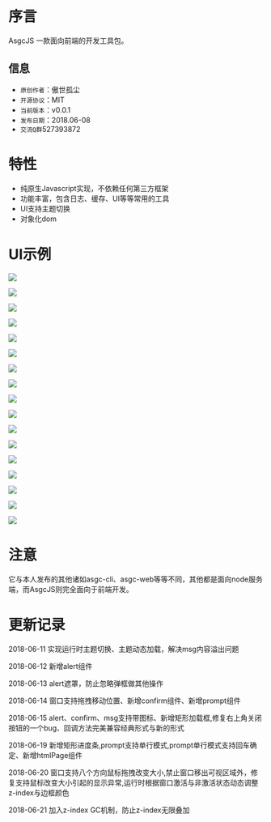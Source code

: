 # 序言

AsgcJS 一款面向前端的开发工具包。

## 信息

- `原创作者`：傲世孤尘
- `开源协议`：MIT
- `当前版本`：v0.0.1
- `发布日期`：2018.06-08
- `交流Q群`527393872 

# 特性

- 纯原生Javascript实现，不依赖任何第三方框架
- 功能丰富，包含日志、缓存、UI等等常用的工具
- UI支持主题切换
- 对象化dom

# UI示例

![](img/01.jpg)

![](img/02.jpg)

![](img/03.jpg)

![](img/04.jpg)

![](img/16.jpg)

![](img/05.jpg)

![](img/06.jpg)

![](img/07.jpg)

![](img/08.jpg)

![](img/09.jpg)

![](img/10.jpg)

![](img/11.jpg)

![](img/12.jpg)

![](img/13.jpg)

![](img/14.jpg)

![](img/15.jpg)

![](img/17.jpg)

# 注意

它与本人发布的其他诸如asgc-cli、asgc-web等等不同，其他都是面向node服务端，而AsgcJS则完全面向于前端开发。

# 更新记录

2018-06-11 实现运行时主题切换、主题动态加载，解决msg内容溢出问题

2018-06-12 新增alert组件

2018-06-13 alert遮罩，防止忽略弹框做其他操作

2018-06-14 窗口支持拖拽移动位置、新增confirm组件、新增prompt组件

2018-06-15 alert、confirm、msg支持带图标、新增矩形加载框,修复右上角关闭按钮的一个bug、回调方法完美兼容经典形式与新的形式

2018-06-19 新增矩形进度条,prompt支持单行模式,prompt单行模式支持回车确定、新增htmlPage组件

2018-06-20 窗口支持八个方向鼠标拖拽改变大小,禁止窗口移出可视区域外，修复支持鼠标改变大小引起的显示异常,运行时根据窗口激活与非激活状态动态调整z-index与边框颜色

2018-06-21 加入z-index GC机制，防止z-index无限叠加